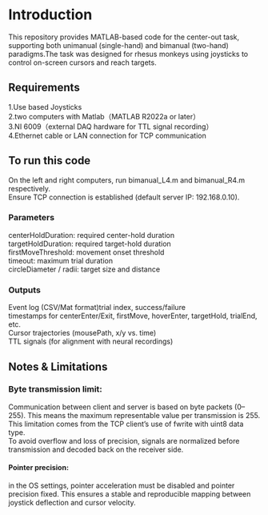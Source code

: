 # **Introduction**  
This repository provides MATLAB-based code for the center-out task, supporting both unimanual (single-hand) and bimanual (two-hand) paradigms.The task was designed for rhesus monkeys using joysticks to control on-screen cursors and reach targets.

## **Requirements**  
1.Use based Joysticks   
2.two computers with Matlab（MATLAB R2022a or later）  
3.NI 6009（external DAQ hardware for TTL signal recording）  
4.Ethernet cable or LAN connection for TCP communication

## **To run this code**  
On the left and right computers, run bimanual_L4.m and bimanual_R4.m respectively.  
Ensure TCP connection is established (default server IP: 192.168.0.10).

### **Parameters**    
centerHoldDuration: required center-hold duration  
targetHoldDuration: required target-hold duration  
firstMoveThreshold: movement onset threshold  
timeout: maximum trial duration  
circleDiameter / radii: target size and distance


### **Outputs**  
Event log (CSV/Mat format)trial index, success/failure  
timestamps for centerEnter/Exit, firstMove, hoverEnter, targetHold, trialEnd, etc.    
Cursor trajectories (mousePath, x/y vs. time)  
TTL signals (for alignment with neural recordings)

## **Notes & Limitations**  
### **Byte transmission limit:**    
Communication between client and server is based on byte packets (0–255). This means the maximum representable value per transmission is 255.  
This limitation comes from the TCP client’s use of fwrite with uint8 data type.  
To avoid overflow and loss of precision, signals are normalized before transmission and decoded back on the receiver side.
#### **Pointer precision:**      
in the OS settings, pointer acceleration must be disabled and pointer precision fixed. This ensures a stable and reproducible mapping between joystick deflection and cursor velocity.
